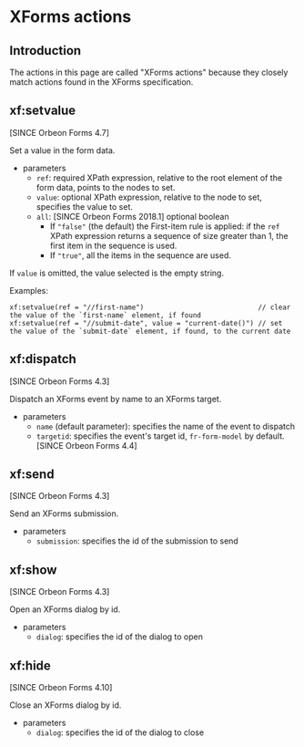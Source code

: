# XForms actions



## Introduction

The actions in this page are called "XForms actions" because they closely match actions found in the XForms specification.

## xf:setvalue

[SINCE Orbeon Forms 4.7]

Set a value in the form data.

- parameters
    - `ref`: required XPath expression, relative to the root element of the form data, points to the nodes to set.
    - `value`: optional XPath expression, relative to the node to set, specifies the value to set.
    - `all`: [SINCE Orbeon Forms 2018.1] optional boolean
        - If `"false"` (the default) the First-item rule is applied: if the `ref` XPath expression returns a sequence of size greater than 1, the first item in the sequence is used.
        - If `"true"`, all the items in the sequence are used.

If `value` is omitted, the value selected is the empty string.

Examples:

```xpath
xf:setvalue(ref = "//first-name")                            // clear the value of the `first-name` element, if found
xf:setvalue(ref = "//submit-date", value = "current-date()") // set the value of the `submit-date` element, if found, to the current date
```

## xf:dispatch

[SINCE Orbeon Forms 4.3]

Dispatch an XForms event by name to an XForms target.

- parameters
    - `name` (default parameter): specifies the name of the event to dispatch
    - `targetid`: specifies the event's target id,  `fr-form-model` by default. [SINCE Orbeon Forms 4.4]

## xf:send

[SINCE Orbeon Forms 4.3]

Send an XForms submission.

- parameters
    - `submission`: specifies the id of the submission to send

## xf:show

[SINCE Orbeon Forms 4.3]

Open an XForms dialog by id.

- parameters
    - `dialog`: specifies the id of the dialog to open

## xf:hide

[SINCE Orbeon Forms 4.10]

Close an XForms dialog by id.

- parameters
    - `dialog`: specifies the id of the dialog to close
